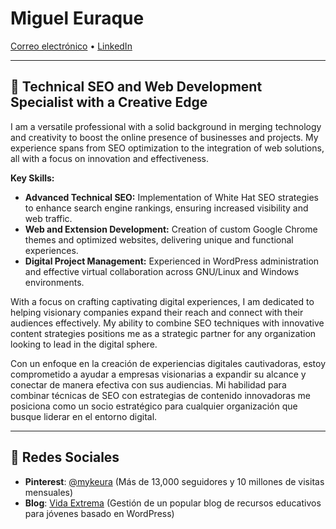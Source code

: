 # Miguel Euraque

[Correo electrónico](mailto:miguel@vidaextrema.org) • [LinkedIn](https://linkedin.com/in/mykeura)

---

## 🌟 Technical SEO and Web Development Specialist with a Creative Edge

I am a versatile professional with a solid background in merging technology and creativity to boost the online presence of businesses and projects. My experience spans from SEO optimization to the integration of web solutions, all with a focus on innovation and effectiveness.

**Key Skills:**

- **Advanced Technical SEO:** Implementation of White Hat SEO strategies to enhance search engine rankings, ensuring increased visibility and web traffic.  
- **Web and Extension Development:** Creation of custom Google Chrome themes and optimized websites, delivering unique and functional experiences.  
- **Digital Project Management:** Experienced in WordPress administration and effective virtual collaboration across GNU/Linux and Windows environments.  

With a focus on crafting captivating digital experiences, I am dedicated to helping visionary companies expand their reach and connect with their audiences effectively. My ability to combine SEO techniques with innovative content strategies positions me as a strategic partner for any organization looking to lead in the digital sphere.

Con un enfoque en la creación de experiencias digitales cautivadoras, estoy comprometido a ayudar a empresas visionarias a expandir su alcance y conectar de manera efectiva con sus audiencias. Mi habilidad para combinar técnicas de SEO con estrategias de contenido innovadoras me posiciona como un socio estratégico para cualquier organización que busque liderar en el entorno digital.

---

## 📱 Redes Sociales

- **Pinterest**: [@mykeura](https://www.pinterest.com/mykeura) (Más de 13,000 seguidores y 10 millones de visitas mensuales)
- **Blog**: [Vida Extrema](https://vidaextrema.com) (Gestión de un popular blog de recursos educativos para jóvenes basado en WordPress)
